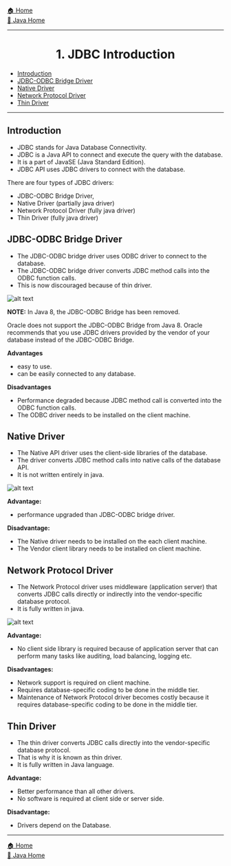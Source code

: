 [🏠 Home](../../../README.md) <br/>
[🍵 Java Home](../JavaDev.md)

<hr/>

<h1 style="text-align: center">1. JDBC Introduction</h1>

- [Introduction](#introduction)
- [JDBC-ODBC Bridge Driver](#jdbc-odbc-bridge-driver)
- [Native Driver](#native-driver)
- [Network Protocol Driver](#network-protocol-driver)
- [Thin Driver](#thin-driver)

<hr/>

## Introduction

- JDBC stands for Java Database Connectivity. 
- JDBC is a Java API to connect and execute the query with the database. 
- It is a part of JavaSE (Java Standard Edition). 
- JDBC API uses JDBC drivers to connect with the database. 
 
There are four types of JDBC drivers:
- JDBC-ODBC Bridge Driver,
- Native Driver (partially java driver)
- Network Protocol Driver (fully java driver)
- Thin Driver (fully java driver)

## JDBC-ODBC Bridge Driver

- The JDBC-ODBC bridge driver uses ODBC driver to connect to the database. 
- The JDBC-ODBC bridge driver converts JDBC method calls into the ODBC function calls. 
- This is now discouraged because of thin driver.

![alt text](./imgs/jdbc.png)

**NOTE:** In Java 8, the JDBC-ODBC Bridge has been removed.

Oracle does not support the JDBC-ODBC Bridge from Java 8. Oracle recommends that you use JDBC drivers provided by the vendor of your database instead of the JDBC-ODBC Bridge.

**Advantages**

- easy to use.
- can be easily connected to any database.

**Disadvantages**

- Performance degraded because JDBC method call is converted into the ODBC function calls.
- The ODBC driver needs to be installed on the client machine.

## Native Driver

- The Native API driver uses the client-side libraries of the database. 
- The driver converts JDBC method calls into native calls of the database API. 
- It is not written entirely in java.

![alt text](./imgs/native-api.png)

**Advantage:**

- performance upgraded than JDBC-ODBC bridge driver.

**Disadvantage:**

- The Native driver needs to be installed on the each client machine.
- The Vendor client library needs to be installed on client machine.

## Network Protocol Driver

- The Network Protocol driver uses middleware (application server) that converts JDBC calls directly or indirectly into the vendor-specific database protocol. 
- It is fully written in java.

![alt text](./imgs/NetworkProtocolDriver.png)

**Advantage:**

- No client side library is required because of application server that can perform many tasks like auditing, load balancing, logging etc.

**Disadvantages:**
- Network support is required on client machine.
- Requires database-specific coding to be done in the middle tier.
- Maintenance of Network Protocol driver becomes costly because it requires database-specific coding to be done in the middle tier.

## Thin Driver

- The thin driver converts JDBC calls directly into the vendor-specific database protocol. 
- That is why it is known as thin driver. 
- It is fully written in Java language.

**Advantage:**

- Better performance than all other drivers.
- No software is required at client side or server side.

**Disadvantage:**

- Drivers depend on the Database.


<hr/>

[🏠 Home](../../../README.md) <br/>
[🍵 Java Home](../JavaDev.md)